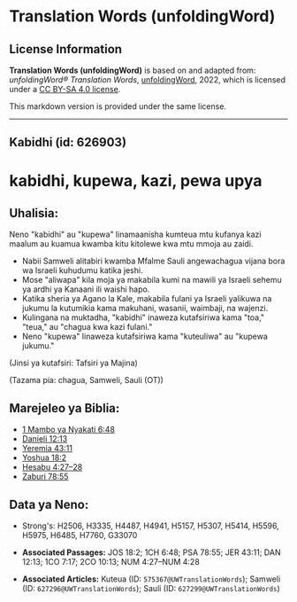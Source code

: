 # Translation Words (unfoldingWord)

## License Information

**Translation Words (unfoldingWord)** is based on and adapted from: _unfoldingWord® Translation Words_, [unfoldingWord](https://unfoldingword.org/utw), 2022, which is licensed under a [CC BY-SA 4.0 license](https://creativecommons.org/licenses/by-sa/4.0/legalcode.en).

This markdown version is provided under the same license.



--------------------------------

## Kabidhi (id: 626903)

kabidhi, kupewa, kazi, pewa upya
================================

Uhalisia:
---------

Neno "kabidhi" au "kupewa" linamaanisha kumteua mtu kufanya kazi maalum au kuamua kwamba kitu kitolewe kwa mtu mmoja au zaidi.

* Nabii Samweli alitabiri kwamba Mfalme Sauli angewachagua vijana bora wa Israeli kuhudumu katika jeshi.
* Mose "aliwapa" kila moja ya makabila kumi na mawili ya Israeli sehemu ya ardhi ya Kanaani ili waishi hapo.
* Katika sheria ya Agano la Kale, makabila fulani ya Israeli yalikuwa na jukumu la kutumikia kama makuhani, wasanii, waimbaji, na wajenzi.
* Kulingana na muktadha, "kabidhi" inaweza kutafsiriwa kama "toa," "teua," au "chagua kwa kazi fulani."
* Neno "kupewa" linaweza kutafsiriwa kama "kuteuliwa" au "kupewa jukumu."

(Jinsi ya kutafsiri: Tafsiri ya Majina)

(Tazama pia: chagua, Samweli, Sauli (OT))

Marejeleo ya Biblia:
--------------------

* [1 Mambo ya Nyakati 6:48](https://ref.ly/1Chr6:48)
* [Danieli 12:13](https://ref.ly/Dan12:13)
* [Yeremia 43:11](https://ref.ly/Jer43:11)
* [Yoshua 18:2](https://ref.ly/Josh18:2)
* [Hesabu 4:27–28](https://ref.ly/Num4:27-Num4:28)
* [Zaburi 78:55](https://ref.ly/Ps78:55)

Data ya Neno:
-------------

* Strong's: H2506, H3335, H4487, H4941, H5157, H5307, H5414, H5596, H5975, H6485, H7760, G33070

* **Associated Passages:** JOS 18:2; 1CH 6:48; PSA 78:55; JER 43:11; DAN 12:13; 1CO 7:17; 2CO 10:13; NUM 4:27–NUM 4:28
* **Associated Articles:** Kuteua (ID: `575367@UWTranslationWords`); Samweli (ID: `627296@UWTranslationWords`); Sauli (ID: `627299@UWTranslationWords`)

